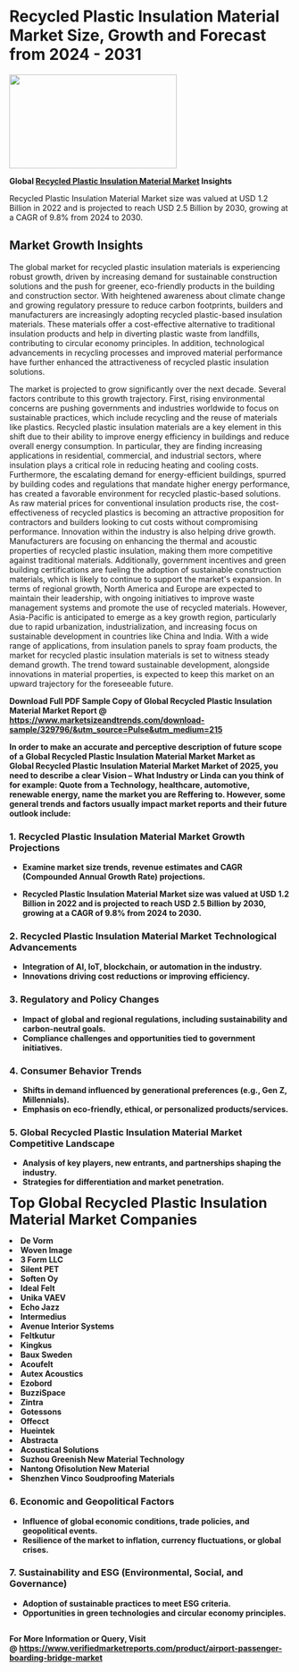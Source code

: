 <H1>Recycled Plastic Insulation Material Market Size, Growth and Forecast from 2024 - 2031</H1><img class="aligncenter size-medium wp-image-584254" src="https://thirdeyenews.in/wp-content/uploads/2024/09/Global-Market-Research-300x168.jpeg" alt="" width="300" height="168" /><p><strong>Global&nbsp;<a href="https://www.marketsizeandtrends.com/download-sample/329796/&amp;utm_source=Pulse&amp;utm_medium=215">Recycled Plastic Insulation Material Market</a> Insights</strong></p><p>Recycled Plastic Insulation Material Market size was valued at USD 1.2 Billion in 2022 and is projected to reach USD 2.5 Billion by 2030, growing at a CAGR of 9.8% from 2024 to 2030.</p><p><h2>Market Growth Insights</h2> <p>The global market for recycled plastic insulation materials is experiencing robust growth, driven by increasing demand for sustainable construction solutions and the push for greener, eco-friendly products in the building and construction sector. With heightened awareness about climate change and growing regulatory pressure to reduce carbon footprints, builders and manufacturers are increasingly adopting recycled plastic-based insulation materials. These materials offer a cost-effective alternative to traditional insulation products and help in diverting plastic waste from landfills, contributing to circular economy principles. In addition, technological advancements in recycling processes and improved material performance have further enhanced the attractiveness of recycled plastic insulation solutions.</p> <p><strong></strong></p> <p>The market is projected to grow significantly over the next decade. Several factors contribute to this growth trajectory. First, rising environmental concerns are pushing governments and industries worldwide to focus on sustainable practices, which include recycling and the reuse of materials like plastics. Recycled plastic insulation materials are a key element in this shift due to their ability to improve energy efficiency in buildings and reduce overall energy consumption. In particular, they are finding increasing applications in residential, commercial, and industrial sectors, where insulation plays a critical role in reducing heating and cooling costs. Furthermore, the escalating demand for energy-efficient buildings, spurred by building codes and regulations that mandate higher energy performance, has created a favorable environment for recycled plastic-based solutions. As raw material prices for conventional insulation products rise, the cost-effectiveness of recycled plastics is becoming an attractive proposition for contractors and builders looking to cut costs without compromising performance. Innovation within the industry is also helping drive growth. Manufacturers are focusing on enhancing the thermal and acoustic properties of recycled plastic insulation, making them more competitive against traditional materials. Additionally, government incentives and green building certifications are fueling the adoption of sustainable construction materials, which is likely to continue to support the market's expansion. In terms of regional growth, North America and Europe are expected to maintain their leadership, with ongoing initiatives to improve waste management systems and promote the use of recycled materials. However, Asia-Pacific is anticipated to emerge as a key growth region, particularly due to rapid urbanization, industrialization, and increasing focus on sustainable development in countries like China and India. With a wide range of applications, from insulation panels to spray foam products, the market for recycled plastic insulation materials is set to witness steady demand growth. The trend toward sustainable development, alongside innovations in material properties, is expected to keep this market on an upward trajectory for the foreseeable future.</p> <p><strong></p><p><span class=""><strong>Download Full PDF Sample Copy of Global Recycled Plastic Insulation Material Market Report</strong> @ <a href="https://www.marketsizeandtrends.com/download-sample/329796/&amp;utm_source=Pulse&amp;utm_medium=215" target="_blank">https://www.marketsizeandtrends.com/download-sample/329796/&amp;utm_source=Pulse&amp;utm_medium=215</a></span></p><p>In order to make an accurate and perceptive description of future scope of a Global&nbsp;Recycled Plastic Insulation Material Market Market as Global&nbsp;Recycled Plastic Insulation Material Market Market of 2025, you need to describe a clear Vision &ndash; What Industry or Linda can you think of for example: Quote from a Technology, healthcare, automotive, renewable energy, name the market you are Reffering to. However, some general trends and factors usually impact market reports and their future outlook include:</p><h3>1.&nbsp;<strong>Recycled Plastic Insulation Material Market Growth Projections</strong></h3><ul><li>Examine market size trends, revenue estimates and CAGR (Compounded Annual Growth Rate) projections.</li><li><p>Recycled Plastic Insulation Material Market size was valued at USD 1.2 Billion in 2022 and is projected to reach USD 2.5 Billion by 2030, growing at a CAGR of 9.8% from 2024 to 2030.</p></li></ul><h3>2.&nbsp;<strong>Recycled Plastic Insulation Material Market Technological Advancements</strong></h3><ul><li>Integration of AI, IoT, blockchain, or automation in the industry.</li><li>Innovations driving cost reductions or improving efficiency.</li></ul><h3>3.&nbsp;<strong>Regulatory and Policy Changes</strong></h3><ul><li>Impact of global and regional regulations, including sustainability and carbon-neutral goals.</li><li>Compliance challenges and opportunities tied to government initiatives.</li></ul><h3>4.&nbsp;<strong>Consumer Behavior Trends</strong></h3><ul><li>Shifts in demand influenced by generational preferences (e.g., Gen Z, Millennials).</li><li>Emphasis on eco-friendly, ethical, or personalized products/services.</li></ul><h3>5.&nbsp;<strong>Global Recycled Plastic Insulation Material Market Competitive Landscape</strong></h3><ul><li>Analysis of key players, new entrants, and partnerships shaping the industry.</li><li>Strategies for differentiation and market penetration.</li></ul><p data-pm-slice="1 1 []"><span style="color: inherit; font-family: inherit; font-size: 25px;">Top Global Recycled Plastic Insulation Material Market Companies</span></p><div class="" data-test-id=""><p><li>De Vorm</li><li> Woven Image</li><li> 3 Form LLC</li><li> Silent PET</li><li> Soften Oy</li><li> Ideal Felt</li><li> Unika VAEV</li><li> Echo Jazz</li><li> Intermedius</li><li> Avenue Interior Systems</li><li> Feltkutur</li><li> Kingkus</li><li> Baux Sweden</li><li> Acoufelt</li><li> Autex Acoustics</li><li> Ezobord</li><li> BuzziSpace</li><li> Zintra</li><li> Gotessons</li><li> Offecct</li><li> Hueintek</li><li> Abstracta</li><li> Acoustical Solutions</li><li> Suzhou Greenish New Material Technology</li><li> Nantong Ofisolution New Material</li><li> Shenzhen Vinco Soudproofing Materials</li></p></div><h3>6.&nbsp;<strong>Economic and Geopolitical Factors</strong></h3><ul><li>Influence of global economic conditions, trade policies, and geopolitical events.</li><li>Resilience of the market to inflation, currency fluctuations, or global crises.</li></ul><h3>7.&nbsp;<strong>Sustainability and ESG (Environmental, Social, and Governance)</strong></h3><ul><li>Adoption of sustainable practices to meet ESG criteria.</li><li>Opportunities in green technologies and circular economy principles.</li></ul><h2><strong style="font-size: 14px;">For More Information or Query, Visit @&nbsp;</strong><a style="background-color: #ffffff; font-size: 14px;" href="https://www.marketsizeandtrends.com/report/recycled-plastic-insulation-material-market/" target="_blank">https://www.verifiedmarketreports.com/product/airport-passenger-boarding-bridge-market</a></h2>
